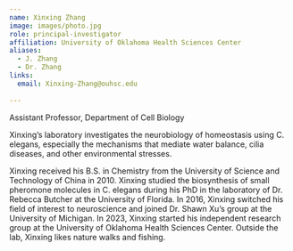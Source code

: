 ```yaml
---
name: Xinxing Zhang
image: images/photo.jpg
role: principal-investigator
affiliation: University of Oklahoma Health Sciences Center
aliases:
  - J. Zhang
  - Dr. Zhang
links:
  email: Xinxing-Zhang@ouhsc.edu
 
---
```


Assistant Professor, Department of Cell Biology

Xinxing’s laboratory investigates the neurobiology of homeostasis using C. elegans, especially the mechanisms that mediate water balance, cilia diseases, and other environmental stresses.
 
Xinxing received his B.S. in Chemistry from the University of Science and Technology of China in 2010. Xinxing studied the biosynthesis of small pheromone molecules in C. elegans during his PhD in the laboratory of Dr. Rebecca Butcher at the University of Florida. In 2016, Xinxing switched his field of interest to neuroscience and joined Dr. Shawn Xu’s group at the University of Michigan. In 2023, Xinxing started his independent research group at the University of Oklahoma Health Sciences Center. Outside the lab, Xinxing likes nature walks and fishing.
